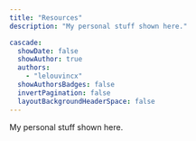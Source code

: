 ```yaml
---
title: "Resources"
description: "My personal stuff shown here."

cascade:
  showDate: false
  showAuthor: true
  authors:
    - "lelouvincx"
  showAuthorsBadges: false
  invertPagination: false
  layoutBackgroundHeaderSpace: false
---
```


My personal stuff shown here.
